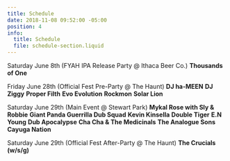 ```yaml
---
title: Schedule
date: 2018-11-08 09:52:00 -05:00
position: 4
info:
  title: Schedule
  file: schedule-section.liquid
---
```


Saturday June 8th (FYAH IPA Release Party @ Ithaca Beer Co.)
**Thousands of One**

Friday June 28th (Official Fest Pre-Party @ The Haunt)
**DJ ha-MEEN**
**DJ Ziggy**
**Proper Filth**
**Evo Evolution**
**Rockmon**
**Solar Lion**

Saturday June 29th (Main Event @ Stewart Park)
**Mykal Rose with Sly & Robbie**
**Giant Panda Guerrilla Dub Squad**
**Kevin Kinsella**
**Double Tiger**
**E.N Young**
**Dub Apocalypse**
**Cha Cha & The Medicinals**
**The Analogue Sons**
**Cayuga Nation**

Saturday June 29th (Official Fest After-Party @ The Haunt)
**The Crucials (w/s/g)**